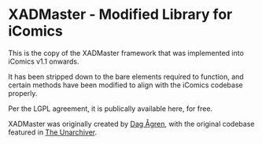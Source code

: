 # XADMaster - Modified Library for iComics

This is the copy of the XADMaster framework that was implemented
into iComics v1.1 onwards.

It has been stripped down to the bare elements required to function,
and certain methods have been modified to align with the iComics codebase 
properly.

Per the LGPL agreement, it is publically available here, for free.

XADMaster was originally created by [Dag Ågren](http://wakaba.c3.cx/s/apps/unarchiver.html), with the original codebase featured in [The Unarchiver](https://code.google.com/p/theunarchiver/).
